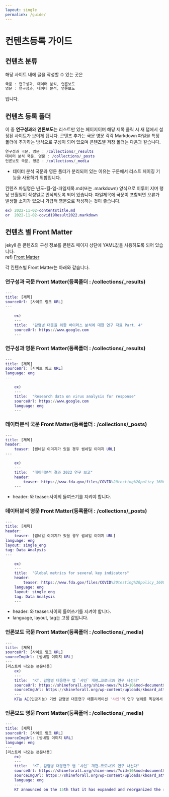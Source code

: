 ```yaml
---
layout: single
permalink: /guide/
---
```

# 컨텐츠등록 가이드

## 컨텐츠 분류
해당 사이트 내에 글을 작성할 수 있는 곳은
```m
국문 : 연구성과, 데이터 분석, 언론보도
영문 : 연구성과, 데이터 분석, 언론보도
```
입니다.

## 컨텐츠 등록 폴더
이 중 **연구성과**와 **언론보도**는 리스트만 있는 페이지이며 해당 제목 클릭 시 새 탭에서 설정된 사이트가 보이게 됩니다.
콘텐츠 추가는 국문 영문 각각 Markdown 파일을 특정 폴더에 추가하는 방식으로 구성이 되어 있으며 콘텐츠별 저장 폴더는 다음과 같습니다.
```m
연구성과 국문, 영문 : /collections/_results
데이터 분석 국문, 영문 : /collections/_posts
언론보도 국문, 영문 : /collections/_media
```
* 데이터 분석 국문과 영문 폴더가 분리되어 있는 이유는 구문에서 리스트 페이징 기능을 사용하기 위함입니다.

컨텐츠 파일명은 년도-월-일-파일제목.md(또는 .markdown) 양식으로 이루어 지며 행당 년월일이 작성일로 인식되도록 되어 있습니다. 파일제목에 국문이 포함되면 오류가 발생할 소지가 있으니 가급적 영문으로 작성하는 것이 좋습니다.
```m
ex) 2022-11-02-contentstitle.md
or  2022-11-02-covid19Result2022.markdown
```

## 컨텐츠 별 Front Matter
jekyll 은 콘텐츠의 구성 정보를 콘텐츠 페이지 상단에 YAML값을 사용하도록 되어 있습니다.  
ref) [Front Matter](https://jekyllrb.com/docs/front-matter/)

각 컨텐츠별 Front Matter는 아래와 같습니다.

### 연구성과 국문 Front Matter(등록폴더 : /collections/_results)
```m
---
title: [제목]
sourceUrl: [사이트 링크 URL]
---

    ex)
    ---
    title:  "감염병 대응을 위한 바이러스 분석에 대한 연구 자료 Part. 4"
    sourceUrl: https://www.google.com
    ---
```

### 연구성과 영문 Front Matter(등록폴더 : /collections/_results)
```m
---
title: [제목]
sourceUrl: [사이트 링크 URL]
language: eng
---

    ex)
    ---
    title:  "Research data on virus analysis for response"
    sourceUrl: https://www.google.com
    language: eng
    ---
```

### 데이터분석 국문 Front Matter(등록폴더 : /collections/_posts)
```m
---
title: [제목]
header:
    teaser: [썸네일 이미지가 있을 경우 썸네일 이미지 URL]
---

    ex)
    ---
    title:  "데이터분석 결과 2022 연구 보고"
    header:
        teaser: https://www.fda.gov/files/COVID%20testing%20policy_1600x900_0.png
    ---
```
* header: 와 teaser:사이의 들여쓰기를 지켜야 합니다.

### 데이터분석 영문 Front Matter(등록폴더 : /collections/_posts)
```m
---
title: [제목]
header:
    teaser: [썸네일 이미지가 있을 경우 썸네일 이미지 URL]
language: eng
layout: single_eng
tag: Data Analysis
---

    ex)
    ---
    title:  "Global metrics for several key indicators"
    header:
        teaser: https://www.fda.gov/files/COVID%20testing%20policy_1600x900_0.png
    language: eng
    layout: single_eng
    tag: Data Analysis
    ---
```
* header: 와 teaser:사이의 들여쓰기를 지켜야 합니다.
* language, layout, tag는 고정 값입니다.

### 언론보도 국문 Front Matter(등록폴더 : /collections/_media)
```m
---
title: [제목]
sourceUrl: [사이트 링크 URL]
sourceImgUrl: [썸네일 이미지 URL]
---
[리스트에 나오는 본문내용]
    ex)
    ---
    title:  "KT, 감염병 대응연구 앱 `샤인` 개편…코로나19 연구 나선다"
    sourceUrl: https://shineforall.org/shine-news/?uid=10&mod=document&pageid=1
    sourceImgUrl: https://shineforall.org/wp-content/uploads/kboard_attached/1/202204/6253847cf19ce2830572.jpg
    ---
    KT는 AI(인공지능) 기반 감염병 대응연구 애플리케이션 '샤인'의 연구 범위를 독감에서 코로나19까지 확대 개편했다고 15일 밝혔다.
```

### 언론보도 영문 Front Matter(등록폴더 : /collections/_media)
```m
---
title: [제목]
sourceUrl: [사이트 링크 URL]
sourceImgUrl: [썸네일 이미지 URL]
language: eng
---
[리스트에 나오는 본문내용]
    ex)
    ---
    title:  "KT, 감염병 대응연구 앱 `샤인` 개편…코로나19 연구 나선다"
    sourceUrl: https://shineforall.org/shine-news/?uid=10&mod=document&pageid=1
    sourceImgUrl: https://shineforall.org/wp-content/uploads/kboard_attached/1/202204/6253847cf19ce2830572.jpg
    language: eng
    ---
    KT announced on the 15th that it has expanded and reorganized the research scope of its AI (artificial intelligence)-based infectious disease response research application 'Shine' from flu to COVID-19.
```
